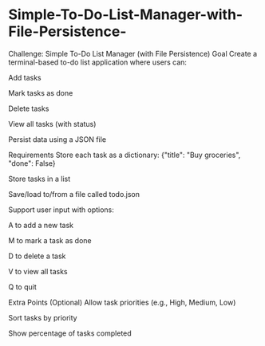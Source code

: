 # Simple-To-Do-List-Manager-with-File-Persistence-



Challenge: Simple To-Do List Manager (with File Persistence)
Goal
Create a terminal-based to-do list application where users can:

Add tasks

Mark tasks as done

Delete tasks

View all tasks (with status)

Persist data using a JSON file

Requirements
Store each task as a dictionary:
{"title": "Buy groceries", "done": False}

Store tasks in a list

Save/load to/from a file called todo.json

Support user input with options:

A to add a new task

M to mark a task as done

D to delete a task

V to view all tasks

Q to quit

Extra Points (Optional)
Allow task priorities (e.g., High, Medium, Low)

Sort tasks by priority

Show percentage of tasks completed